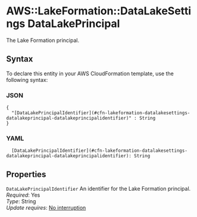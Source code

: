 # AWS::LakeFormation::DataLakeSettings DataLakePrincipal<a name="aws-properties-lakeformation-datalakesettings-datalakeprincipal"></a>

The Lake Formation principal\.

## Syntax<a name="aws-properties-lakeformation-datalakesettings-datalakeprincipal-syntax"></a>

To declare this entity in your AWS CloudFormation template, use the following syntax:

### JSON<a name="aws-properties-lakeformation-datalakesettings-datalakeprincipal-syntax.json"></a>

```
{
  "[DataLakePrincipalIdentifier](#cfn-lakeformation-datalakesettings-datalakeprincipal-datalakeprincipalidentifier)" : String
}
```

### YAML<a name="aws-properties-lakeformation-datalakesettings-datalakeprincipal-syntax.yaml"></a>

```
  [DataLakePrincipalIdentifier](#cfn-lakeformation-datalakesettings-datalakeprincipal-datalakeprincipalidentifier): String
```

## Properties<a name="aws-properties-lakeformation-datalakesettings-datalakeprincipal-properties"></a>

`DataLakePrincipalIdentifier`  <a name="cfn-lakeformation-datalakesettings-datalakeprincipal-datalakeprincipalidentifier"></a>
An identifier for the Lake Formation principal\.  
*Required*: Yes  
*Type*: String  
*Update requires*: [No interruption](https://docs.aws.amazon.com/AWSCloudFormation/latest/UserGuide/using-cfn-updating-stacks-update-behaviors.html#update-no-interrupt)